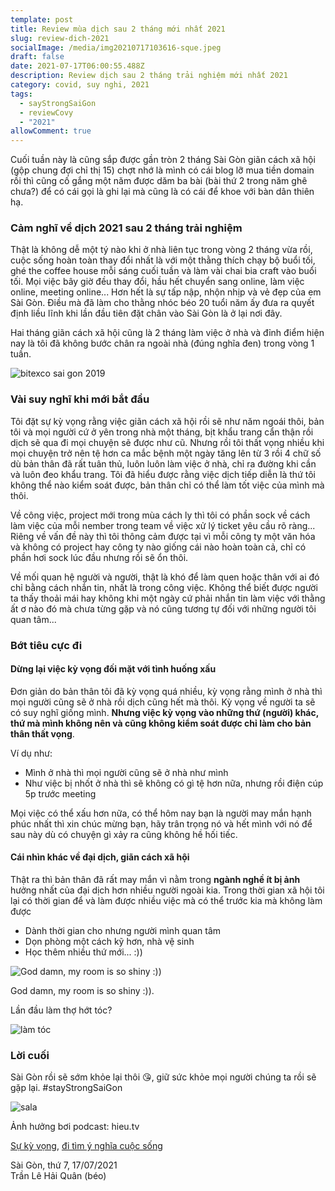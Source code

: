 ```yaml
---
template: post
title: Review mùa dịch sau 2 tháng mới nhất 2021
slug: review-dich-2021
socialImage: /media/img20210717103616-sque.jpeg
draft: false
date: 2021-07-17T06:00:55.488Z
description: Review dịch sau 2 tháng trải nghiệm mới nhất 2021
category: covid, suy nghi, 2021
tags:
  - sayStrongSaiGon
  - reviewCovy
  - "2021"
allowComment: true
---
```

Cuối tuần này là cũng sắp được gần tròn 2 tháng Sài Gòn giãn cách xã hội (gộp chung đợi chỉ thị 15) chợt nhớ là mình có cái blog lỡ mua tiền domain rồi thì cũng cố gắng một năm được dăm ba bài (bài thứ 2 trong năm ghê chưa?) để có cái gọi là ghi lại mà cũng là có cái để khoe với bàn dân thiên hạ.

### Cảm nghĩ về dịch 2021 sau 2 tháng trải nghiệm

Thật là không dễ một tý nào khi ở nhà liên tục trong vòng 2 tháng vừa rồi, cuộc sống hoàn toàn thay đổi nhất là với một thằng thích chạy bộ buổi tối, ghé the coffee house mỗi sáng cuối tuần và làm vài chai bia craft vào buổi tối. Mọi việc bây giờ đều thay đổi, hầu hết chuyển sang online, làm việc online, meeting online... Hơn hết là sự tấp nập, nhộn nhịp và vẻ đẹp của em Sài Gòn. Điều mà đã làm cho thằng nhóc béo 20 tuổi năm ấy đưa ra quyết định liều lĩnh khi lần đầu tiên đặt chân vào Sài Gòn là ở lại nơi đây.

Hai tháng giãn cách xã hội cũng là 2 tháng làm việc ở nhà và đỉnh điểm hiện nay là tôi đã không bước chân ra ngoài nhà (đúng nghĩa đen) trong vòng 1 tuần.

![bitexco sai gon 2019](/media/img_3130.jpeg "bitexco sai gon 2019")

### Vài suy nghĩ khi mới bắt đầu

Tôi đặt sự kỳ vọng rằng việc giãn cách xã hội rồi sẽ như năm ngoái thôi, bản tôi và mọi người cứ ở yên trong nhà một tháng, bịt khẩu trang cẩn thận rồi dịch sẽ qua đi mọi chuyện sẽ được như cũ. Nhưng rồi tôi thất vọng nhiều khi mọi chuyện trở nên tệ hơn ca mắc bệnh một ngày tăng lên từ 3 rồi 4 chữ số dù bản thân đã rất tuân thủ, luôn luôn làm việc ở nhà, chỉ ra đường khi cần và luôn đeo khẩu trang. Tôi đã hiểu được rằng việc dịch tiếp diễn là thứ tôi không thể nào kiểm soát được, bản thân chỉ có thể làm tốt việc của mình mà thôi.

Về công việc, project mới trong mùa cách ly thì tôi có phần sock về cách làm việc của mỗi nember trong team về việc xử lý ticket yêu cầu rõ ràng... Riêng về vấn đề này thì tôi thông cảm được tại vì mỗi công ty một văn hóa và không có project hay công ty nào giống cái nào hoàn toàn cả, chỉ có phần hơi sock lúc đầu nhưng rồi sẽ ổn thôi.

Về mối quan hệ người và người, thật là khó để làm quen hoặc thân với ai đó chỉ bằng cách nhắn tin, nhất là trong công việc. Không thể biết được người ta thấy thoải mái hay không khi một ngày cứ phải nhắn tin làm việc với thằng ất ơ nào đó mà chưa từng gặp và nó cũng tương tự đối với những người tôi quan tâm...

### Bớt tiêu cực đi

#### Dừng lại việc kỳ vọng đối mặt với tình huống xấu

Đơn giản do bản thân tôi đã kỳ vọng quá nhiều, kỳ vọng rằng mình ở nhà thì mọi người cũng sẽ ở nhà rồi dịch cũng hết mà thôi. Kỳ vọng về người ta sẽ có suy nghĩ giống mình. **Nhưng việc kỳ vọng vào những thứ (người) khác, thứ mà mình không nên và cũng không kiểm soát được chỉ làm cho bản thân thất vọng**. 

Ví dụ như:

* Mình ở nhà thì mọi người cũng sẽ ở nhà như mình
* Như việc bị nhốt ở nhà thì sẽ không có gì tệ hơn nữa, nhưng rồi điện cúp 5p trước meeting

Mọi việc có thể xấu hơn nữa, có thể hôm nay bạn là người may mắn hạnh phúc nhất thì xin chúc mừng bạn, hãy trân trọng nó và hết mình với nó để sau này dù có chuyện gì xảy ra cũng không hề hối tiếc.

#### Cái nhìn khác về đại dịch, giãn cách xã hội

Thật ra thì bản thân đã rất may mắn vì nằm trong **ngành nghề ít bị ảnh** hưởng nhất của đại dịch hơn nhiều người ngoài kia. Trong thời gian xã hội tôi lại có thời gian để và làm được nhiều việc mà có thể trước kia mà không làm được 

* Dành thời gian cho nhưng người mình quan tâm
* Dọn phòng một cách kỹ hơn, nhà vệ sinh
* Học thêm nhiều thứ mới... :))

![God damn, my room is so shiny :))](/media/img20210717103616.jpeg "God damn, my room is so shiny :))")

God damn, my room is so shiny :)).

Lần đầu làm thợ hớt tóc?

![làm tóc](/media/img20210715073839.jpeg "làm tóc")

### Lời cuối

Sài Gòn rồi sẽ sớm khỏe lại thôi 😘, giữ sức khỏe mọi người chúng ta rồi sẽ gặp lại. #stayStrongSaiGon

![sala](/media/img20210421174915.jpeg "sala")

Ảnh hưởng bơi podcast: hieu.tv

[Sự kỳ vọng](https://www.youtube.com/watch?v=mrWQPhovfss), [đi tìm ý nghĩa cuộc sống](https://www.youtube.com/watch?v=qsGkF7foF4I)

Sài Gòn, thứ 7, 17/07/2021\
Trần Lê Hải Quân (béo)